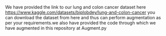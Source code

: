 We have provided the link to our lung and colon cancer dataset here 
https://www.kaggle.com/datasets/biplobdey/lung-and-colon-cancer
you can download the dataset from here and thus can perform augmentation as per your requirements.we also have provided the code through which we have augmented in this repository at Augment.py
